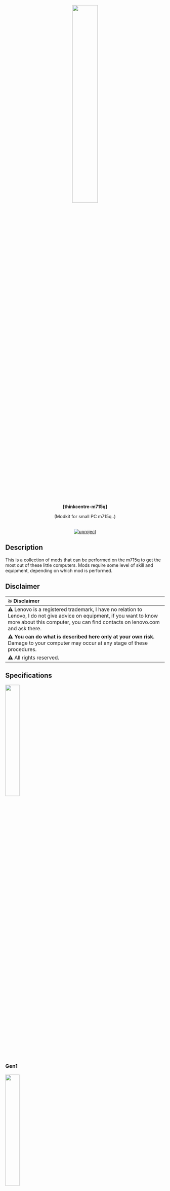 <div id="header" align="center">

<p align="center"><img src="./img/model_list0.jpg" width="40%"></img></p>

  <b>[thinkcentre-m715q]</b>
  
  (Modkit for small PC m715q..)
  </br></br>
<div id="badges">
  <a href="https://github.com/denisandroid">
    <img src="https://github.com/UlinProject/img/blob/main/short_32/uproject.png?raw=true" alt="uproject"/>
  </a>
</div>
</div>

## Description
This is a collection of mods that can be performed on the m715q to get the most out of these little computers. Mods require some level of skill and equipment, depending on which mod is performed.

## Disclaimer
| :boom: Disclaimer          |
|:---------------------------|
|  :warning:  Lenovo is a registered trademark, I have no relation to Lenovo, I do not give advice on equipment, if you want to know more about this computer, you can find contacts on lenovo.com and ask there. |
|  :warning:  <b>You can do what is described here only at your own risk.</b> Damage to your computer may occur at any stage of these procedures. |
|  :warning:  All rights reserved. |

## Specifications

<b><img src="./img/model_list1.jpg" width="30%"></img></b>

### Gen1

<b><img src="./img/gen1.jpg" width="30%"></img></b>

| name | value |
| ---- | ----- |
| board | m715q GEN 1 |
| maximum cpu | PRO A12-8870E (x4 2.9Ghz (turbo: single core 3.8Ghz)) |
| standard cpu | PRO A10-8770E (x4 2.8Ghz (turbo: single core 3.5Ghz)) |
| mem | DDR4-2400, max: 32Gb (officially) |
| bios | winbond 25q64fwsig (8mb/64mbit, 1.8v) |
| vrm | ISL62773 (0.5V-1.55V) |
| sound | ALC233-CG, internal mono speaker |
| sata | x1 3.0 (6Gbit/s) |
| multicontroller (motherboard) | ITE 8738 (FAN, COMPORT, ...) |
| additional controller (motherboard) | NPCT652L (TPM) |
| usb 2.0 | single GL852G-MNY50 (480mb/s cpu channel common for all usb 2.0 ports for this mini pc) |
| usb 3.0 | x1 (in front near the button), x1 (in front near the red line, ability to charge when the device is turned off), x1 (near the power connector). Despite the presence of three ports, they all use one common bus limited to 10 Gbps/s cpu channel (either one port utilizing 10 Gbps (support for USB 3.1 gen 2, 10 Gbps not tested), or two ports utilizing 5 Gbps, or three ports utilizing 3.3 Gbps). |
| gpio list | ? |
| addition sensors | temperature sensor near vrm |

### Gen2

<b><img src="./img/gen2.jpg" width="30%"></img></b>

| name | value |
| ---- | ----- |
| board | m715q GEN 2 |
| maximum cpu | Ryzen 5 PRO 2400GE (x4 3.2Ghz (support overclock on all cores: 3.6Ghz/3.8Ghz) (turbo: single core x1 3.8Ghz)) |
| standard cpu | Ryzen 3 PRO 2200GE (x4 3.2Ghz (support overclock on all cores: 3.6Ghz/ 3.8Ghz?) (turbo: single core x1 3.6Ghz)) |
| mem (officially, 2200GE) | DDR4-2933, max: 32Gb 
| mem (unofficially) | DDR4-3200, (max: 64Gb (<b>not tested</b>)) |
| bios | MX25U12835F (16mb/128mbit, 1.8v) |
| vrm | ISL62773 (0.5V-1.55V) |
| sound | ALC233-CG, internal mono speaker |
| pcie | nvme (31.504 Gb/s PCIe bandwidth, 8.0 GT/s PCIe x4, cpu channel), wifi (?, x1, cpu channel), lan (?, x1, RT8111EPV, 1Gbit, cpu channel) |
| sata | x1 3.0 (6Gbit/s) |
| multicontroller (motherboard) | ITE 8738 (FAN, COMPORT, ...) |
| additional controller (motherboard) | NPCT652L (TPM) |
| usb 2.0 | single GL852G-MNY50 (480mb/s cpu channel common for all usb 2.0 ports for this mini pc) |
| usb 3.0 | x1 (in front near the button), x1 (in front near the red line, ability to charge when the device is turned off), x1 (near the power connector). Despite the presence of three ports, they all use one common bus limited to 10 Gbps/s cpu channel (either one port utilizing 10 Gbps (support for USB 3.1 gen 2, 10 Gbps not tested), or two ports utilizing 5 Gbps, or three ports utilizing 3.3 Gbps). |
| gpio list | ? |
| tested on |  overclock (cpu, mem, gpu?+), gpu memsize (1Gb, 2Gb, 3Gb, 8Gb, ...), smt shutdown, c6 en/off, pcie (aspm, performance mode) |
| addition sensors | temperature sensor near vrm |

<i>Fun fact:</i> There is a USB 3.0 port underneath the Ethernet port, but the USB 3.0 lines aren't actually connected to anything, and its original functionality remains a mystery. However, upon inspection, traces were found leading to a multi-controller.

<i>Interesting fact:</i> On Gen1, on the back side of the board, there are contacts for soldering the second SATA port (I haven’t tested its functionality), on Gen2 these contacts are no longer there.

## Converting a Gen1 board to a Gen2 board

<b><img src="./img/convert.jpg" width="40%"></img></b>

Although the boards are slightly different, a Gen1 board can easily be converted to a Gen2 board, allowing access to the new processors and features.

The GEN1 board has a Winbond 25q64fwsig BIOS chip (see photos for chip location). You should replace this chip with a 16MB BIOS chip, such as the MX25U12835F or W25Q128FWSIG.

BIOS chips are rated for 1.8V only. Do not attempt to solder a 3.3V chip. You will also need a 1.8V module for your programmer to flash the chip (flashing at 3.3V may damage the chip or result in an incomplete flash).

The BIOS chip should be flashed with a stock BIOS or a modified BIOS from the repository (note that these have test serial numbers embedded in them)

## Unlocked BIOS
Please note that there is an unlocked BIOS dump available in the repository, taken from a public source. It can do many things, such as enable overclocking and allocate video memory (up to 10GB, I think).

It can be directly flashed to a GEN2 system. For GEN1 systems, see instructions on converting a GEN1 system to a GEN2 system.

Please note that many settings in this unlocked BIOS are stored only in the BIOS chip. If you incorrectly overclock/undervolt your CPU, you will not be able to boot until you reflash the BIOS chip.

<i>If you don't want to flash a GEN2 system, you can download Smokeless_UMAF to a USB stick from an external source and load TianocoreBios from there with some features unlocked. However, you will only get full functionality from an unlocked BIOS (and note that incorrect settings in Smokeless, as well as settings in the flashed BIOS, can damage the board, in the best case you will have to flash the BIOS chip).</i>

## Overclocking and Undervolting (applies to both 2400GE and 2200GE)

<b><img src="./img/overclock.jpg" width="30%"></img></b>

<details open> 
  <summary><b># V2.0 (tested on 2400GE)</b></summary>
  
| comment                  | 0 |        1|         2|         3|                 4    |
| -----------------------| --------  | --------| --------   |  --------    | -------- |
| should be displayed      |3800 Mhz | 3600 Mhz| 2300 Mhz   |  1600 Mhz    | 1000 Mhz |
| should be displayed      |1.3000000| 1.293750| 393750 (?) |   393750 (?) |  393750  |
| what needs to be entered |98       |       90|       8a   |   80         |       50 |
| what needs to be entered |8        |        8|        C   |   10         |       10 |
| what needs to be entered |29       |       29|       b9   |   b9         |       b9 |

There are no exact recommendations here on how to set the frequencies and what frequencies you need, you can enter only pstate0 and get overclocking or enter all frequencies.

You can also enter the following set of frequencies (tested on 2400GE): 3.6Ghz, 3.5Ghz, 3.2Ghz, 1.0Ghz.

| :memo:        | <b>This section is not complete, I have not yet decided on the voltage, and you should also understand that not every processor will be able to work at a lower voltage with the frequencies specified here.</b>    |
|---------------|:-------------------------------------------|
</details>


<details> 
  <summary><b># V1.0 (tested on 2200GE)</b></summary>
Added lower voltages for higher frequencies. Also added 1.0 GHz and added overclock to 3.6 GHz (you can just leave 3.6 off your list if you don't need it).

| comment                | 0|        1|        2|         3|          4|
| -----------------------| --------| --------| --------|  --------|   --------|
| should be displayed      |3600 Mhz| 3200 Mhz| 2300 Mhz|  1600 Mhz | 1000 Mhz |
| should be displayed      |1.293750| 1.293750 | 97500 v|   87500 v |  77500 v |
| what needs to be entered |90|       80|       8a|  80 |       50 |
| what needs to be entered |8|        8|        C|    10 |       10 |
| what needs to be entered |29|       29|       5C| 6C |       7C|

| :memo:        | <b>This section is not complete, I have not yet decided on the voltage, and you should also understand that not every processor will be able to work at a lower voltage with the frequencies specified here.</b>    |
|---------------|:-------------------------------------------|
</details>

<details> 
  <summary><b># ?, for extreme overclocking (in case of an error, reflash the BIOS)</b></summary>
  
| Voltage | Ghz |
| ------- | --- |
| 1,3 ≤ 1,288 | <b>3.929</b> |
| 1,35 ≤ 1,344 | <b>3.979</b> |
| 1,4 ≤ 1,394 | <b>4.054</b> |
| 1,45 ≤ 1,444 | <b>4.076</b> |
| 1,5 ≤ 1,494 | <b>4.129</b> |

| :exclamation:        | <b>The parameters may be unique to your processor, so the values ​​are approximate.</b>       |
|---------------|:-------------------------------------------|
</details>

## Improve cooling

<details> 
  <summary><b># Processor scalping (tested on 2200GE and 2400GE)</b></summary>
<b><img src="./img/cpu_scalping.jpg" width="30%"></img></b>

Few people know that AMD APUs have thermal paste inside, and quite a thick layer at that, and this thermal paste dries out over time. For effective scalping, it is recommended to soak the processor in a solvent for 10-20 minutes, then cut off the sealant with a razor blade (be extremely careful or skip the scalping step, or better yet, buy a ready-made scalping kit for such processors). It is important not to scratch the printed circuit board, as this can damage the APU. Next, you can apply a thin layer of liquid metal to the processor, for example, with cotton swabs, or try not to use the processor cover at all (not tested and most likely impossible with this cooling system) and seal the processor cover with sealant (if the cover is not glued, there is a risk of metal leakage outside the processor).

It is also recommended to isolate the APU components by coating them with varnish or using special frames.

| :memo:        | Please note that we only applied liquid metal to the processor itself under its heatsink, the heatsink is completely chemically stable, as the processor cover is made of nickel-plated copper.       |
|---------------|:-------------------------------------------|

| :exclamation:        | <i><b>DO NOT</b> try to apply liquid metal between the cooler and the processor cover, even if it is copper (pure copper will absorb liquid metal over time and worsen the cooling), you can easily kill the cooling system.</i>       |
|---------------|:-------------------------------------------|
</details>

## Unlock CPU TDP (only for GEN 2)

<details> 
  <summary><b># ryzenadj</b></summary>
At the moment this problem is not solved at the BIOS level, but is solved at the operating system level (Windows or Linux).

| name | value |
| ------- | --- |
| CPU Family | Raven |
| SMU BIOS Interface Version | 5 |
| Version | v0.16.0 |
| PM Table Version | 1e0004 |

|        Name         |   Value   |     Parameter      |
|---------------------|-----------|--------------------|
| STAPM LIMIT         |    35.000 | stapm-limit        |
| STAPM VALUE         |     8.257 |                    |
| PPT LIMIT FAST      |    76.000 | fast-limit         |
| PPT VALUE FAST      |     8.990 |                    |
| PPT LIMIT SLOW      |    76.000 | slow-limit         |
| PPT VALUE SLOW      |     8.392 |                    |
| StapmTimeConst      |   100.000 | stapm-time         |
| SlowPPTTimeConst    |     5.000 | slow-time          |
| PPT LIMIT APU       |       nan | apu-slow-limit     |
| PPT VALUE APU       |       nan |                    |
| TDC LIMIT VDD       |    65.000 | vrm-current        |
| TDC VALUE VDD       |     2.381 |                    |
| TDC LIMIT SOC       |    50.000 | vrmsoc-current     |
| TDC VALUE SOC       |     4.295 |                    |
| EDC LIMIT VDD       |    95.000 | vrmmax-current     |
| EDC VALUE VDD       |    73.013 |                    |
| EDC LIMIT SOC       |    75.000 | vrmsocmax-current  |
| EDC VALUE SOC       |    18.217 |                    |
| THM LIMIT CORE      |    95.000 | tctl-temp          |
| THM VALUE CORE      |    40.853 |                    |
| STT LIMIT APU       |       nan | apu-skin-temp      |
| STT VALUE APU       |       nan |                    |
| STT LIMIT dGPU      |       nan | dgpu-skin-temp     |
| STT VALUE dGPU      |       nan |                    |
| CCLK Boost SETPOINT |    30.000 | power-saving /     |
| CCLK BUSY VALUE     |     6.150 | max-performance    |

As you can see, the default PPT parameters are very strange, I still haven’t found any specific optimal ones, so I simply recommend raising the TDP to 60 W (<b>but only after a complete modification of the cooling</b>).

```bash
# TDP, 35=>60
ryzenadj --stapm-limit=60000
```

(This code can simply be placed in rc.local, in Windows you can use Ryzen Controller.)

| :memo:        | <b>This section is not complete.</b>       |
|---------------|:-------------------------------------------|
</details>

## Board power
Typically, the first and second generation m715q are equipped with a 65W power supply. To overclock this mini PC, you will obviously need a more powerful power supply, for example, 90 or even 120W. Let me say right away that (with the help of Ryzenadj and other similar solutions, this is solved) this motherboard is software-locked at 65W. In addition, in addition to the software limitation of the processor power, the board has a hardware current sensor based on ina300, which limits the total power of the board and, if exceeded, requests the multicontroller to throttle the processor. Surprisingly, this current sensor is actually configured depending on the power of the power supply (support for 65W, 90W, 120W is declared), this is checked on 65W, 90W power supplies.

<details> 
  <summary><b># Scheme</b></summary>
  <b><img src="./img/board_power.jpg" width="30%"></img></b>
  <b><img src="./img/board_power_scheme.png" width="30%"></img></b>
</details>

<details> 
  <summary><b># 01 ModDisIna</b></summary>
  The entire protection of the ina300 current sensor is based on the fact that the multicontroller sets the maximum consumption level of the board with two outputs (see the "Limitations" branch). When this limit is exceeded, an alert is triggered, which is also sent to the multicontroller. The multicontroller, receiving such a signal, does nothing except send a signal to slow down the processor. The multicontroller also has an output that activates or deactivates this protection; by default, it is always active. In general, this protection is adequate, except that the moment of receiving the signal, the moment of installation, the moment of operation and the moment of throttling - all this happens through the multicontroller, although this should be implemented in hardware. 
  
  There is a theory that initially they wanted to enable and disable this protection programmatically, but, as usual, they did not give access to it. The essence of the modification: to rearrange the 1 kOhm switch-on resistor for ina300, by default this resistor transmits a signal from the multicontroller to the en pin of ina300, by rearranging the resistor to lower landing places you will permanently set the en pin to ground, thereby disabling the ina300 sensor, the notification is always pulled up to the plus and will not ask to throttle the processor when the sensor is disabled!
  
  # <b>You must understand why you need this, do it only at your own risk!</b>
  
  <b><img src="./img/board_power_moddisina.jpg" width="30%"></img></b>
</details>

## Known issues

<details open> 
  <summary><b>• Poor performance after reboot (gen2, linux)</b></summary>
It has been observed that if the system is rebooted (e.g. with reboot command), the Linux tsc clock source is always lost, which causes the whole system performance to drop to very low levels (CPU, RAM). This issue is not fixed by BIOS updates and seems to have been around for a long time. If you set tsc=unstable then the performance on reboot is always constant but also slightly lower than on first boot, which suggests that there really is some problem with tsc.

```dmesg
[    8.502316] clocksource: timekeeping watchdog on CPU0: Marking clocksource 'tsc' as unstable because the skew is too large:
[    8.502335] clocksource:                       'hpet' wd_nsec: 495412266 wd_now: 74b2d4c wd_last: 6def0b2 mask: ffffffff
[    8.502343] clocksource:                       'tsc' cs_nsec: 496288695 cs_now: 1a21e4cda2 cs_last: 19b1b24352 mask: ffffffffffffffff
[    8.502349] clocksource:                       Clocksource 'tsc' skewed 876429 ns (0 ms) over watchdog 'hpet' interval of 495412266 ns (495 ms)
[    8.502355] clocksource:                       'tsc' is current clocksource.
[    8.502371] tsc: Marking TSC unstable due to clocksource watchdog
[    8.502392] TSC found unstable after boot, most likely due to broken BIOS. Use 'tsc=unstable'.
[    8.502394] sched_clock: Marking unstable (8511381561, -8990127)<-(8520197471, -17805900)
[    8.502614] clocksource: Checking clocksource tsc synchronization from CPU 4 to CPUs 0,5.
[    8.502630] clocksource: Override clocksource tsc is unstable and not HRT compatible - cannot switch while in HRT/NOHZ mode
[    8.502664] clocksource: Switched to clocksource hpet
```
| :memo:        | <b>There is currently no complete solution to this problem, you can simply turn on/off the device instead of rebooting.</b>       |
|---------------|:-------------------------------------------|
</details>

<details> 
  <summary><b># `amd_pstate` not working (gen2, linux)</b></summary>
While this is not a specific CPU frequency and voltage management issue on this device, since `acpi-cpufreq` works fine and well, it is impossible not to mention it.

```dmesg
[    6.884017] amd_pstate_ut: amd_pstate_ut_acpi_cpc_valid the _CPC object is not present in SBIOS!
[    6.884022] amd_pstate_ut: 1    amd_pstate_ut_acpi_cpc_valid	 fail: -22!
[    6.884025] amd_pstate_ut: 2    amd_pstate_ut_check_enabled	 success!
[    6.884029] amd_pstate_ut: 3    amd_pstate_ut_check_perf	 success!
[    6.884032] amd_pstate_ut: 4    amd_pstate_ut_check_freq	 success!
[    6.884037] amd_pstate_ut: 5    amd_pstate_ut_check_driver	 success!
```

| :memo:        | <b>The solution has not yet been found.</b>       |
|---------------|:-------------------------------------------|
</details>

<details> 
  <summary><b># The integrated video card switches off from time to time, which is especially noticeable on `linux zen` kernels  (gen2, 2400GE, linux)</b></summary>
Your video card may sometimes turn off and you won't even know why. In dmesg logs you will only see that your video card turned off and on, and some games may show various strange effects. This problem is relevant on modern Linux (2025) and repeats itself over and over again without any symptoms (most likely at times when your gpu frequency increases).

Solution, you need to add this to cmdline:
```
amdgpu.gttsize=8192 amdgpu.lockup_timeout=1000 amdgpu.gpu_recovery=1 amdgpu.noretry=0 amdgpu.ppfeaturemask=0xfffd3fff amdgpu.deep_color=1 systemd.unified_cgroup_hierarchy=true
```

And add this to the file `/etc/environment`
```
AMD_DEBUG=nodcc
```
</details>

